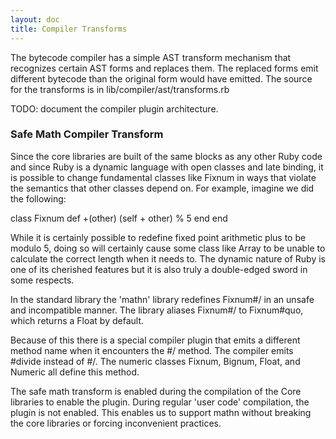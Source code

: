 ```yaml
---
layout: doc
title: Compiler Transforms
---
```


The bytecode compiler has a simple AST transform mechanism that recognizes
certain AST forms and replaces them. The replaced forms emit different
bytecode than the original form would have emitted. The source for the
transforms is in lib/compiler/ast/transforms.rb

TODO: document the compiler plugin architecture.


### Safe Math Compiler Transform

Since the core libraries are built of the same blocks as any other Ruby code
and since Ruby is a dynamic language with open classes and late binding, it is
possible to change fundamental classes like Fixnum in ways that violate the
semantics that other classes depend on. For example, imagine we did the
following:

  class Fixnum
    def +(other)
      (self + other) % 5
    end
  end

While it is certainly possible to redefine fixed point arithmetic plus to be
modulo 5, doing so will certainly cause some class like Array to be unable to
calculate the correct length when it needs to. The dynamic nature of Ruby is
one of its cherished features but it is also truly a double-edged sword in
some respects.

In the standard library the 'mathn' library redefines Fixnum#/ in an unsafe
and incompatible manner. The library aliases Fixnum#/ to Fixnum#quo, which
returns a Float by default.

Because of this there is a special compiler plugin that emits a different
method name when it encounters the #/ method. The compiler emits #divide
instead of #/. The numeric classes Fixnum, Bignum, Float, and Numeric all
define this method.

The safe math transform is enabled during the compilation of the Core
libraries to enable the plugin. During regular 'user code' compilation, the
plugin is not enabled. This enables us to support mathn without breaking the
core libraries or forcing inconvenient practices.
